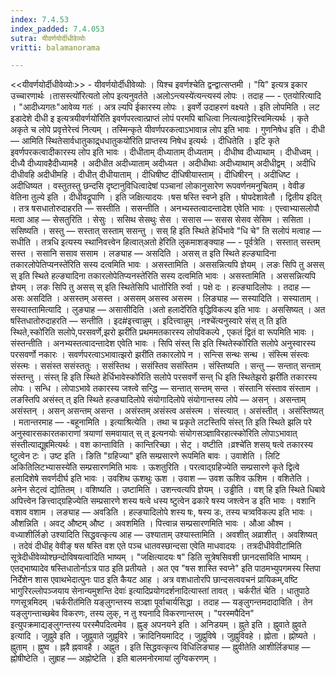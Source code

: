 ```yaml
---
index: 7.4.53
index_padded: 7.4.053
sutra: यीवर्णयोर्दीधीवेव्योः
vritti: balamanorama

---
```

<<यीवर्णयोर्दीधीवेव्योः>> - यीवर्णयोर्दीधीवेव्योः । यिश्च इवर्णश्चेति द्वन्द्वात्सप्तमी । "यि" इत्यत्र इकार उच्चारणार्थः ।तासस्त्यो॑रित्यतो लोप इत्यनुवर्तते ।अलोऽन्त्यस्ये॑त्यन्त्यस्य॑ लोपः । तदाह — - एतयोरित्यादि । "आदीध्यगतः"आवेव्य गतः॑ । अत्र ल्यपि ईकारस्य लोपः । इवर्णे उदाहरणं वक्ष्यते । इति लोपमिति । लट इडादेशे दीधी इ इत्यत्रयीवर्णयो॑रिति इवर्णपरत्वात्प्राप्तं लोपं परमपि बाधित्वा नित्यत्वाट्टेरित्त्वमित्यर्थः । कृते अकृते च लोपे प्रवृत्तेरेत्त्वं नित्यम् । तस्मिन्कृते यीवर्णपरकत्वाऽभावान्न लोप इति भावः । गुणनिषेध इति । दीधी —  आमिति स्थितेसार्वधातुकाद्र्धधातुकयो॑रिति प्राप्तस्य निषेध इत्यर्थः । दीधितेति । इटि कृते इवर्णपरकत्वादीकारस्य लोप इति भावः । दीधीताम् दीध्याताम् दीध्यताम् । दीधीष्व दीध्याथाम् । दीधीध्वम् । दीध्यै दीध्यावहैदीध्यामहै । अदीधीत अदीध्याताम् अदीध्यत । अदीधीथाः अदीध्याथाम् अदीधीद्वम् । अदीधि दीधीवहि अदीधीमहि । दीधीत् दीधीयाताम् । दीधिषीष्ट दीधिषीयास्ताम् । दीधिषीरन् । अदीधिष्ट । अदीधिष्यत । वस्तुतस्तु छन्दसि दृष्टानुविधित्वादेषां पञ्चानां लोकानुसारेण रूपवर्णनमनुचितम् । वेवीङ वेतिना तुल्ये इति । दीधीवद्रूपाणि । इति जक्षित्यादयः ।षस षस्ति स्वप्ने इति । षोपदेशावेतौ । द्वितीय इदित् । तत्र षसधातोरुदाहरति — सस्तीति । ससन्तीति । अनभ्यस्तत्वादन्तादेश एवेति भावः । एत्त्वाभ्यासलोपौ मत्वा आह —  सेसतुरिति । सेसुः । ससिथ सेसथुः सेस । ससास —  ससस सेसव सेसिम । ससिता । ससिष्यति । सस्तु — सस्तात् सस्ताम् ससन्तु । सस् हि इति स्थिते हेर्धिभावे "धि चे" ति सलोपं मत्वाह — सधीति । तत्रधि इत्यस्य स्थानिवत्त्वेन हित्वात्अतो हे॑रिति लुकमाशङ्क्याह — - पूर्वत्रेति । सस्तात् सस्तम् सस्त । ससानि ससाव ससाम । लङ्याह —  असदिति । असस् त इति स्थिते हल्ङ्यादिना तकारलोपेतिप्यनस्ते॑रिति सस्य दत्वमिति भावः । असस्तामिति । अससन्नित्यपि ज्ञेयम् । लङः सिपि तु असस् स् इति स्थिते हल्ङ्यादिना तकारलोपेतिप्यनस्ते॑रिति सस्य दत्वमिति भावः । असस्तामिति । अससन्नित्यपि ज्ञेयम् । लङः सिपि तु असस् स् इति स्थितेसिपि धातो॑रिति रुर्वा । पक्षे दः । हल्ङ्यादिलोपः । तदाह —  असः असदिति । असस्तम् असस्त । अससम् असस्व असस्म । लिङ्याह —  सस्यादिति । सस्याताम् । सस्यास्तामित्यादि । लुङ्याह — असासीदिति ।अतो हलादे॑रिति वृद्धिविकल्प इति भावः । अससिष्यत् । अत षस्तिधातोरुदाहरति —  सन्तीति । इद#इत्त्वान्नुम् । इदित्त्वान्नुम् ।नश्चे॑त्यनुस्वारे संस् त् ति इति स्थिते,स्को॑रिति सलोपे,परसवर्णे,झरो झरी॑ति प्रथममतकारस्य लोपविकल्पे , एकतं द्वितं वा रूपमिति भावः । संस्तन्तीति । अनभ्यस्तत्वादन्तादेश एवेति भावः । सिपि संस्त् सि इति स्थितेस्को॑रिति सलोपे अनुस्वारस्य परसवर्णो नकारः । सवर्णपरत्वाऽभावात्झरो झरी॑ति तकारलोपे न । सन्त्सि सन्थः सन्थ । संस्त्मि संस्त्वः संस्त्मः । ससंस्त ससंस्ततुः । ससंस्तिथ । ससंस्तिव ससंस्तिम । संस्तिष्यति । सन्तु — सन्तात् सन्ताम् संस्तन्तु । संस्त् हि इति स्थिते हेर्धिभावेस्को॑रिति सलोपे परसवर्णे सन्त् धि इति स्थितेझरो झरी॑ति तकारस्य लोपः । सन्धि । लोपाऽभावे तकारस्य जश्त्वे सन्द्धि — सन्तात् सन्तम् सन्त । संस्तानि संस्ताव संस्ताम । लङस्तिपि असंस्त् त् इति स्थिते हल्ङ्यादिलोपे संयोगादिलोपे संयोगान्तस्य लोपे — असन् । असन्ताम् असंस्तन् । असन् असन्तम् असन्त । असंस्तम् असंस्त्व असंस्त्म । संस्त्यात् । असंस्तीत् । असंस्तिष्यत् । मतान्तरमाह — -बहूनामिति । इत्याश्रित्येति । तथा च प्रकृते लटस्तिपि संस्त् ति इति स्थिते झलि परे अनुस्वारसकारतकाराणां त्रयाणां समवायात् स् त् इत्यनयोः संयोगसञ्ज्ञाविरहात्स्को॑रिति लोपाऽभावात् संस्तीत्याद्यूह्रमित्यर्थः । वश कान्ताविति । कान्तिरिच्छा । सेट् । वष्टीति ।व्रश्चे॑ति शसय् षत्वे तकारस्य ष्टुत्वेन टः । उष्ट इति । ङिति "ग्रहिज्या" इति सम्प्रसारणे रूपमिति बावः । उवाशेति । लिटि अकितिलिटभ्यासस्ये॑ति सम्प्रसारणमिति भावः । ऊशतुरिति । परत्वाद्ग्रहिज्येति सम्प्रसारणे कृते द्वित्वे हलादिशेषे सवर्णदीर्घ इति भावः । उवशिथ ऊशथुः ऊश । उवाश — उवश ऊशिव ऊशिम । वशितेति । अनेन सेट्त्वं द्योतितम् । वशिष्यति । उष्टामिति । उशन्त्वत्यपि ज्ञेयम् । उड्ढीति । वश् हि इति स्थिते धिबावे अपित्त्वेन ङित्त्वाद्ग्रहिज्येति सम्प्रसारणे शस्य षत्वे धस्य ष्टुत्वेन ढकारे षस्य जश्त्वेन ड इति भावः । वशानि वशाव वशाम । लङ्याह — अवडिति । हल्ङ्यादिलोपे शस्य षः, षस्य डः, तस्य चत्र्वविकल्प इति भावः । औशन्निति । अवट् औष्टम् औष्ट । अवशमिति । पित्त्वान्न सम्प्रसारणमिति भावः । औआ औश्म । वध्याशीर्लिङो उश्यादिति सिद्धवत्कृत्य आह — उश्याताम् उश्यास्तामिति । अवशीत् अव्राशीत् । अवशिष्यत् । तदेवं दीधीह् वेवीङ् षस षस्ति वश एते पञ्च धातवस्छान्दसा एवेति माधवादयः । तत्रदीधीवेवीटा॑मिति सूत्रेदीधीवेव्योश्छन्दोविषयत्वा॑दिति भाष्यम् । "जक्षित्यादयः ष" डिति सूत्रेषसिवशी छानदसा॑विति भाष्यम् । एतद्भाष्यादेव षस्तिधातोर्नाऽत्र पाठ इति प्रतीयते । अत एव "षस शास्ति स्वप्ने" इति पाठमभ्युपगमस्य स्तिपा निर्देशेन शास एवाथभेदात्पुनः पाठ इति कैयट आह । अत्र वशधातोरपि छान्दसत्ववचनं प्रायिकम्,वष्टि भागुरिरल्लोपञ्जयाय सेनान्यमुशन्ति देवाः॑ इत्यादिप्रयोगदर्शनादित्यास्तां तावत् । चर्करीतं चेति । धातुपाठे गणसूत्रमिदम् ।चर्करीत॑मिति यङ्लुगन्तस्य सञ्ज्ञा पूर्वाचार्यसिद्धा । तदाह — यङ्लुगन्तमदादाविति । तेन यङ्लुगन्ताच्छबेव विकरणः, तस्य लुक्, न तु श्यनादि विकरणान्तरम् । "परस्मपैदिन" इत्युपक्रमाद्यङ्लुगन्तस्य परस्मैपदित्वमेव । ह्नुङ् अपनयने इति । अनिडयम् । ह्नुते इति । ह्नुवाते ह्नुवते इत्यादि । जुह्नुवे इति । जुह्नुवाते जुह्नुविरे । क्रादिनियमादिट् । जुह्नुविषे । जुह्नुविवहे । ह्नोता । ह्नोष्यते । ह्नुताम् । ह्नुष्व । ह्नवै ह्नवावहै । अह्नुत । इति सिद्धवत्कृत्य विधिलिङ्याह —  ह्नुवीतेति आशीर्लिङ्याह —  ह्नोषीष्टेति । लुह्राह — अह्नोष्टेति । इति बालमनोरमायां लुग्विकरणम् । 